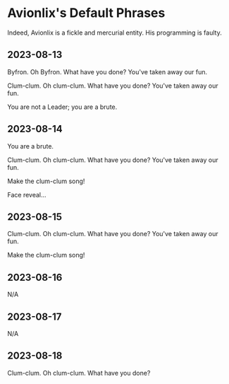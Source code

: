 # Avionlix's Default Phrases

Indeed, Avionlix is a fickle and mercurial entity. His programming is faulty.

## 2023-08-13

Byfron. Oh Byfron. What have you done? You've taken away our fun.

Clum-clum. Oh clum-clum. What have you done? You've taken away our fun.

You are not a Leader; you are a brute.

## 2023-08-14

You are a brute.

Clum-clum. Oh clum-clum. What have you done? You've taken away our fun.

Make the clum-clum song!

Face reveal…

## 2023-08-15

Clum-clum. Oh clum-clum. What have you done? You've taken away our fun.

Make the clum-clum song!

## 2023-08-16

N/A

## 2023-08-17

N/A

## 2023-08-18

Clum-clum. Oh clum-clum. What have you done?
